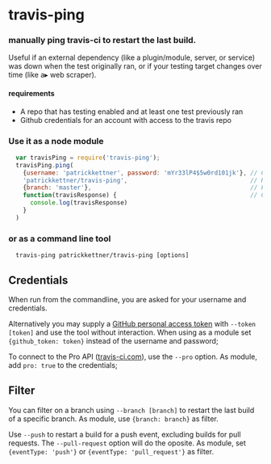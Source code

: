# travis-ping
### manually ping travis-ci to restart the last build.

Useful if an external dependency (like a plugin/module, server, or service) was down
when the test originally ran, or if your testing target changes over time (like a▸
web scraper).


#### requirements

- A repo that has testing enabled and at least one test previously ran
- Github credentials for an account with access to the travis repo

### Use it as a node module

```javascript
  var travisPing = require('travis-ping');
  travisPing.ping(
    {username: 'patrickkettner', password: 'mYr33lP4$5w0rd101jk'}, // Credentials
    'patrickkettner/travis-ping',                                  // Repository
    {branch: 'master'},                                            // Filter
    function(travisResponse) {                                     // Callback
      console.log(travisResponse)
    }
  )
```
### or as a command line tool

```shell
  travis-ping patrickkettner/travis-ping [options]
```

## Credentials

When run from the commandline, you are asked for your username and credentials.

Alternatively you may supply a [GitHub personal access token](https://help.github.com/articles/creating-an-access-token-for-command-line-use/)
with `--token [token]` and use the tool without interaction. When using as a module
set `{github_token: token}` instead of the username and password;

To connect to the Pro API ([travis-ci.com](http://travis-ci.com)), use the `--pro`
option. As module, add `pro: true` to the credentials;

## Filter

You can filter on a branch using `--branch [branch]` to restart the last build of
a specific branch. As module, use `{branch: branch}` as filter.

Use `--push` to restart a build for a push event, excluding builds for pull
requests. The `--pull-request` option will do the oposite. As module, set
`{eventType: 'push'}` or `{eventType: 'pull_request'}` as filter.

